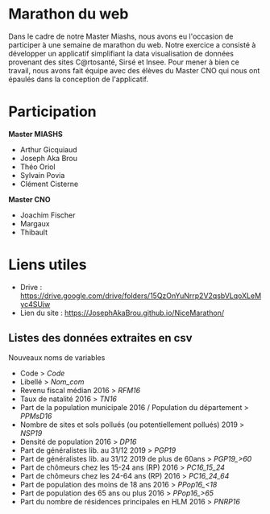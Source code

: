 # Marathon du web

Dans le cadre de notre Master Miashs, nous avons eu l'occasion de participer à une semaine de marathon du web. Notre exercice a consisté à développer un applicatif simplifiant la data visualisation de données provenant des sites C@rtosanté, Sirsé et Insee. Pour mener à bien ce travail, nous avons fait équipe avec des élèves du Master CNO qui nous ont épaulés dans la conception de l'applicatif.

# Participation

<b>Master MIASHS</b>

  - Arthur Gicquiaud
  - Joseph Aka Brou
  - Théo Oriol
  - Sylvain Povia
  - Clément Cisterne
  
 <b> Master CNO</b>
  - Joachim Fischer
  - Margaux
  - Thibault
# Liens utiles
  - Drive : https://drive.google.com/drive/folders/15QzOnYuNrrp2V2qsbVLqoXLeMyc4SUjw
  - Lien du site : https://JosephAkaBrou.github.io/NiceMarathon/

## Listes des données extraites en csv
Nouveaux noms de variables
  - Code > *Code*
  - Libellé > *Nom_com*
  - Revenu fiscal médian 2016 > *RFM16*
  - Taux de natalité 2016 > *TN16*
  - Part de la population municipale 2016 / Population du département > *PPMsD16*
  - Nombre de sites et sols pollués (ou potentiellement pollués) 2019 > *NSP19*
  - Densité de population 2016 > *DP16*
  - Part de généralistes lib. au 31/12 2019 > *PGP19*
  - Part de généralistes lib. au 31/12 2019 de plus de 60ans > *PGP19_>60*
  - Part de chômeurs chez les 15-24 ans (RP) 2016 > *PC16_15_24*
  - Part de chômeurs chez les 24-64 ans (RP) 2016 > *PC16_24_64*
  - Part de population des moins de 18 ans 2016 > *PPop16_<18*
  - Part de population des 65 ans ou plus 2016 > *PPop16_>65*
  - Part du nombre de résidences principales en HLM 2016 > *PNRP16*


